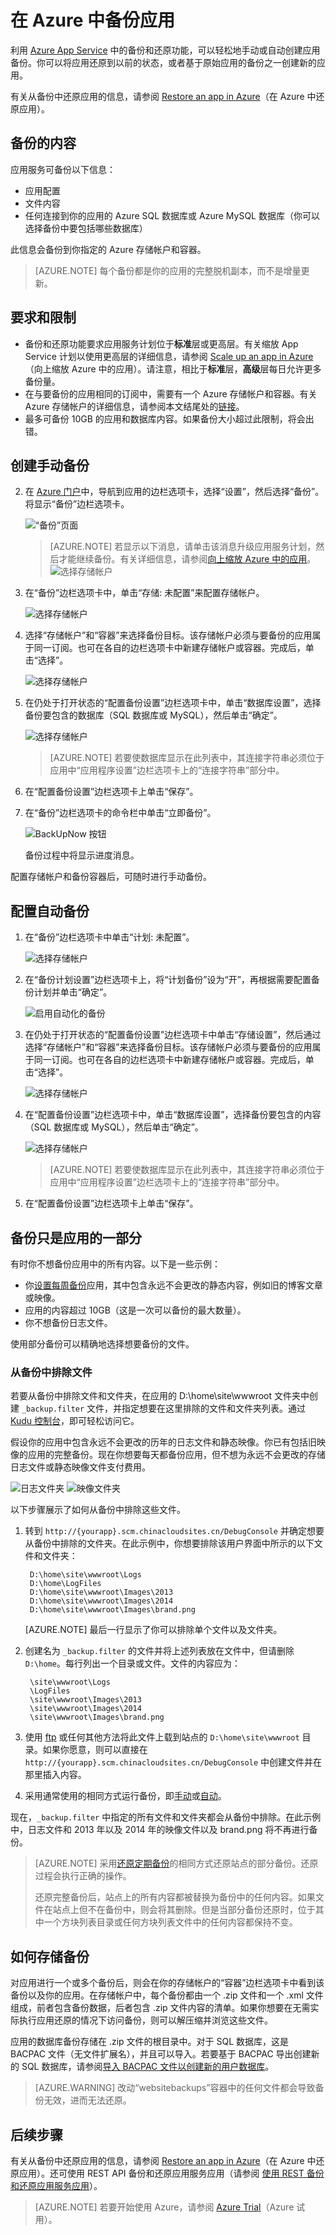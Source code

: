 <properties 
	pageTitle="在 Azure 中备份应用" 
	description="了解如何在 Azure App Service 中创建应用备份。" 
	services="app-service" 
	documentationCenter="" 
	authors="cephalin" 
	manager="wpickett" 
	editor="jimbe"/>

<tags
	ms.service="app-service"
	ms.date="07/06/2016"
	wacn.date="09/26/2016"/>

# 在 Azure 中备份应用


利用 [Azure App Service](/documentation/articles/app-service-value-prop-what-is/) 中的备份和还原功能，可以轻松地手动或自动创建应用备份。你可以将应用还原到以前的状态，或者基于原始应用的备份之一创建新的应用。

有关从备份中还原应用的信息，请参阅 [Restore an app in Azure](/documentation/articles/web-sites-restore/)（在 Azure 中还原应用）。

## <a name="whatsbackedup"></a>备份的内容 
应用服务可备份以下信息：

* 应用配置
* 文件内容
* 任何连接到你的应用的 Azure SQL 数据库或 Azure MySQL 数据库（你可以选择备份中要包括哪些数据库）

此信息会备份到你指定的 Azure 存储帐户和容器。

> [AZURE.NOTE] 每个备份都是你的应用的完整脱机副本，而不是增量更新。

## <a name="requirements"></a>要求和限制

* 备份和还原功能要求应用服务计划位于**标准**层或更高层。有关缩放 App Service 计划以使用更高层的详细信息，请参阅 [Scale up an app in Azure](/documentation/articles/web-sites-scale/)（向上缩放 Azure 中的应用）。请注意，相比于**标准**层，**高级**层每日允许更多备份量。
* 在与要备份的应用相同的订阅中，需要有一个 Azure 存储帐户和容器。有关 Azure 存储帐户的详细信息，请参阅本文结尾处的[链接](#moreaboutstorage)。
* 最多可备份 10GB 的应用和数据库内容。如果备份大小超过此限制，将会出错。

## <a name="manualbackup" id="create-a-manual-backup"></a>创建手动备份

2. 在 [Azure 门户](https://portal.azure.cn)中，导航到应用的边栏选项卡，选择“设置”，然后选择“备份”。将显示“备份”边栏选项卡。
	
	![“备份”页面][ChooseBackupsPage]

	>[AZURE.NOTE] 若显示以下消息，请单击该消息升级应用服务计划，然后才能继续备份。有关详细信息，请参阅[向上缩放 Azure 中的应用](/documentation/articles/web-sites-scale/)。![选择存储帐户](./media/web-sites-backup/01UpgradePlan.png)

3. 在“备份”边栏选项卡中，单击“存储: 未配置”来配置存储帐户。

	![选择存储帐户][ChooseStorageAccount]
	
4. 选择“存储帐户”和“容器”来选择备份目标。该存储帐户必须与要备份的应用属于同一订阅。也可在各自的边栏选项卡中新建存储帐户或容器。完成后，单击“选择”。
	
	![选择存储帐户](./media/web-sites-backup/02ChooseStorageAccount1.png)
	
5. 在仍处于打开状态的“配置备份设置”边栏选项卡中，单击“数据库设置”，选择备份要包含的数据库（SQL 数据库或 MySQL），然后单击“确定”。

	![选择存储帐户](./media/web-sites-backup/03ConfigureDatabase.png)

	> [AZURE.NOTE] 	若要使数据库显示在此列表中，其连接字符串必须位于应用中“应用程序设置”边栏选项卡上的“连接字符串”部分中。

6. 在“配置备份设置”边栏选项卡上单击“保存”。

7. 在“备份”边栏选项卡的命令栏中单击“立即备份”。
	
	![BackUpNow 按钮][BackUpNow]
	
	备份过程中将显示进度消息。

配置存储帐户和备份容器后，可随时进行手动备份。

## <a name="automatedbackups" id="configure-automated-backups"></a>配置自动备份

1. 在“备份”边栏选项卡中单击“计划: 未配置”。

	![选择存储帐户](./media/web-sites-backup/05ScheduleBackup.png)
	
1. 在“备份计划设置”边栏选项卡上，将“计划备份”设为“开”，再根据需要配置备份计划并单击“确定”。
	
	![启用自动化的备份][SetAutomatedBackupOn]
	
4. 在仍处于打开状态的“配置备份设置”边栏选项卡中单击“存储设置”，然后通过选择“存储帐户”和“容器”来选择备份目标。该存储帐户必须与要备份的应用属于同一订阅。也可在各自的边栏选项卡中新建存储帐户或容器。完成后，单击“选择”。
	
	![选择存储帐户](./media/web-sites-backup/02ChooseStorageAccount1.png)
	
5. 在“配置备份设置”边栏选项卡中，单击“数据库设置”，选择备份要包含的内容（SQL 数据库或 MySQL），然后单击“确定”。

	![选择存储帐户](./media/web-sites-backup/03ConfigureDatabase.png)

	> [AZURE.NOTE] 	若要使数据库显示在此列表中，其连接字符串必须位于应用中“应用程序设置”边栏选项卡上的“连接字符串”部分中。

6. 在“配置备份设置”边栏选项卡上单击“保存”。

## <a name="partialbackups"></a>备份只是应用的一部分

有时你不想备份应用中的所有内容。以下是一些示例：

-	你[设置每周备份](/documentation/articles/web-sites-backup/#configure-automated-backups)应用，其中包含永远不会更改的静态内容，例如旧的博客文章或映像。
-	应用的内容超过 10GB（这是一次可以备份的最大数量）。
-	你不想备份日志文件。

使用部分备份可以精确地选择想要备份的文件。

### 从备份中排除文件

若要从备份中排除文件和文件夹，在应用的 D:\\home\\site\\wwwroot 文件夹中创建 `_backup.filter` 文件，并指定想要在这里排除的文件和文件夹列表。通过 [Kudu 控制台](https://github.com/projectkudu/kudu/wiki/Kudu-console)，即可轻松访问它。

假设你的应用中包含永远不会更改的历年的日志文件和静态映像。你已有包括旧映像的应用的完整备份。现在你想要每天都备份应用，但不想为永远不会更改的存储日志文件或静态映像文件支付费用。

![日志文件夹][LogsFolder] ![映像文件夹][ImagesFolder]
	
以下步骤展示了如何从备份中排除这些文件。

1. 转到 `http://{yourapp}.scm.chinacloudsites.cn/DebugConsole` 并确定想要从备份中排除的文件夹。在此示例中，你想要排除该用户界面中所示的以下文件和文件夹：

		D:\home\site\wwwroot\Logs
		D:\home\LogFiles
		D:\home\site\wwwroot\Images\2013
		D:\home\site\wwwroot\Images\2014
		D:\home\site\wwwroot\Images\brand.png

	[AZURE.NOTE] 最后一行显示了你可以排除单个文件以及文件夹。

2. 创建名为 `_backup.filter` 的文件并将上述列表放在文件中，但请删除 `D:\home`。每行列出一个目录或文件。文件的内容应为：

	    \site\wwwroot\Logs
	    \LogFiles
	    \site\wwwroot\Images\2013
	    \site\wwwroot\Images\2014
	    \site\wwwroot\Images\brand.png

3. 使用 [ftp](/documentation/articles/web-sites-deploy/#ftp) 或任何其他方法将此文件上载到站点的 `D:\home\site\wwwroot` 目录。如果你愿意，则可以直接在 `http://{yourapp}.scm.chinacloudsites.cn/DebugConsole` 中创建文件并在那里插入内容。

4. 采用通常使用的相同方式运行备份，即[手动](#create-a-manual-backup)或[自动](#configure-automated-backups)。

现在，`_backup.filter` 中指定的所有文件和文件夹都会从备份中排除。在此示例中，日志文件和 2013 年以及 2014 年的映像文件以及 brand.png 将不再进行备份。

>[AZURE.NOTE] 采用[还原定期备份](/documentation/articles/web-sites-restore/)的相同方式还原站点的部分备份。还原过程会执行正确的操作。<p>还原完整备份后，站点上的所有内容都被替换为备份中的任何内容。如果文件在站点上但不在备份中，则会将其删除。但是当部分备份还原时，位于其中一个方块列表目录或任何方块列表文件中的任何内容都保持不变。

## <a name="aboutbackups" id="moreaboutstorage"></a>如何存储备份

对应用进行一个或多个备份后，则会在你的存储帐户的“容器”边栏选项卡中看到该备份以及你的应用。在存储帐户中，每个备份都由一个 .zip 文件和一个 .xml 文件组成，前者包含备份数据，后者包含 .zip 文件内容的清单。如果你想要在无需实际执行应用还原的情况下访问备份，则可以解压缩并浏览这些文件。

应用的数据库备份存储在 .zip 文件的根目录中。对于 SQL 数据库，这是 BACPAC 文件（无文件扩展名），并且可以导入。若要基于 BACPAC 导出创建新的 SQL 数据库，请参阅[导入 BACPAC 文件以创建新的用户数据库](http://technet.microsoft.com/zh-cn/library/hh710052.aspx)。

> [AZURE.WARNING] 改动“websitebackups”容器中的任何文件都会导致备份无效，进而无法还原。

## <a name="nextsteps"></a>后续步骤
有关从备份中还原应用的信息，请参阅 [Restore an app in Azure](/documentation/articles/web-sites-restore/)（在 Azure 中还原应用）。还可使用 REST API 备份和还原应用服务应用（请参阅 [使用 REST 备份和还原应用服务应用](/documentation/articles/websites-csm-backup/)）。

>[AZURE.NOTE] 若要开始使用 Azure，请参阅 [Azure Trial](/pricing/1rmb-trial/)（Azure 试用）。


<!-- IMAGES -->
[ChooseBackupsPage]: ./media/web-sites-backup/01ChooseBackupsPage.png
[ChooseStorageAccount]: ./media/web-sites-backup/02ChooseStorageAccount.png
[IncludedDatabases]: ./media/web-sites-backup/03IncludedDatabases.png
[BackUpNow]: ./media/web-sites-backup/04BackUpNow.png
[BackupProgress]: ./media/web-sites-backup/05BackupProgress.png
[SetAutomatedBackupOn]: ./media/web-sites-backup/06SetAutomatedBackupOn.png
[Frequency]: ./media/web-sites-backup/07Frequency.png
[StartDate]: ./media/web-sites-backup/08StartDate.png
[StartTime]: ./media/web-sites-backup/09StartTime.png
[SaveIcon]: ./media/web-sites-backup/10SaveIcon.png
[ImagesFolder]: ./media/web-sites-backup/11Images.png
[LogsFolder]: ./media/web-sites-backup/12Logs.png
[GhostUpgradeWarning]: ./media/web-sites-backup/13GhostUpgradeWarning.png
 

<!---HONumber=Mooncake_0919_2016-->